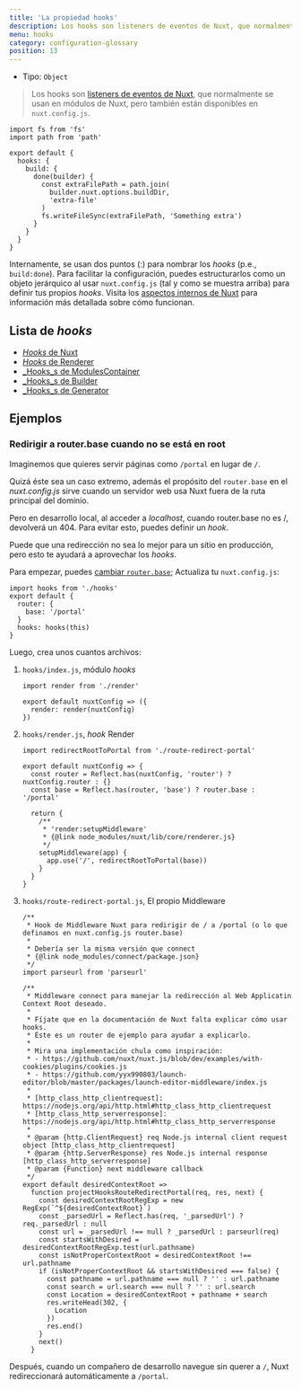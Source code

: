 ```yaml
---
title: 'La propiedad hooks'
description: Los hooks son listeners de eventos de Nuxt, que normalmente se usan en módulos de Nuxt, pero también están disponibles en `nuxt.config.js`.
menu: hooks
category: configuration-glossary
position: 13
---
```


- Tipo: `Object`

> Los hooks son [listeners de eventos de Nuxt](/docs/2.x/internals-glossary/internals), que normalmente se usan en módulos de Nuxt, pero también están disponibles en `nuxt.config.js`.

```js{}[nuxt.config.js]
import fs from 'fs'
import path from 'path'

export default {
  hooks: {
    build: {
      done(builder) {
        const extraFilePath = path.join(
          builder.nuxt.options.buildDir,
          'extra-file'
        )
        fs.writeFileSync(extraFilePath, 'Something extra')
      }
    }
  }
}
```

Internamente, se usan dos puntos (:) para nombrar los _hooks_ (p.e., `build:done`). Para facilitar la configuración, puedes estructurarlos como un objeto jerárquico al usar `nuxt.config.js` (tal y como se muestra arriba) para definir tus propios _hooks_. Visita los [aspectos internos de Nuxt](/docs/2.x/x/internals-glossary/internals) para información más detallada sobre cómo funcionan.

## Lista de _hooks_

- [_Hooks_ de Nuxt](/docs/2.x/x/internals-glossary/internals-renderer#hooks)
- [_Hooks_ de Renderer](/docs/2.x/x/internals-glossary/internals-renderer#hooks)
- [\_Hooks_s de ModulesContainer](/docs/2.x/x/internals-glossary/internals-module-container#hooks)
- [\_Hooks_s de Builder](/docs/2.x/x/internals-glossary/internals-builder#hooks)
- [\_Hooks_s de Generator](/docs/2.x/x/internals-glossary/internals-generator#hooks)

## Ejemplos

### Redirigir a router.base cuando no se está en root

Imaginemos que quieres servir páginas como `/portal` en lugar de `/`.

Quizá éste sea un caso extremo, además el propósito del `router.base` en el _nuxt.config.js_ sirve cuando un servidor web usa Nuxt fuera de la ruta principal del dominio.

Pero en desarrollo local, al acceder a _localhost_, cuando router.base no es /, devolverá un 404. Para evitar esto, puedes definir un _hook_.

Puede que una redirección no sea lo mejor para un sitio en producción, pero esto te ayudará a aprovechar los _hooks_.

Para empezar, puedes [cambiar `router.base`](/docs/2.x/x/configuration-glossary/configuration-router#base); Actualiza tu `nuxt.config.js`:

```js{}[nuxt.config.js]
import hooks from './hooks'
export default {
  router: {
    base: '/portal'
  }
  hooks: hooks(this)
}
```

Luego, crea unos cuantos archivos:

1. `hooks/index.js`, módulo _hooks_

   ```js{}[hooks/index.js]
   import render from './render'

   export default nuxtConfig => ({
     render: render(nuxtConfig)
   })
   ```

1. `hooks/render.js`, _hook_ Render

   ```js{}[hooks/render.js]
   import redirectRootToPortal from './route-redirect-portal'

   export default nuxtConfig => {
     const router = Reflect.has(nuxtConfig, 'router') ? nuxtConfig.router : {}
     const base = Reflect.has(router, 'base') ? router.base : '/portal'

     return {
       /**
        * 'render:setupMiddleware'
        * {@link node_modules/nuxt/lib/core/renderer.js}
        */
       setupMiddleware(app) {
         app.use('/', redirectRootToPortal(base))
       }
     }
   }
   ```

1. `hooks/route-redirect-portal.js`, El propio Middleware

   ```js{}[hooks/route-redirect-portal.js]
   /**
    * Hook de Middleware Nuxt para redirigir de / a /portal (o lo que definamos en nuxt.config.js router.base)
    *
    * Debería ser la misma versión que connect
    * {@link node_modules/connect/package.json}
    */
   import parseurl from 'parseurl'

   /**
    * Middleware connect para manejar la redirección al Web Applicatin Context Root deseado.
    *
    * Fíjate que en la documentación de Nuxt falta explicar cómo usar hooks.
    * Éste es un router de ejemplo para ayudar a explicarlo.
    *
    * Mira una implementación chula como inspiración:
    * - https://github.com/nuxt/nuxt.js/blob/dev/examples/with-cookies/plugins/cookies.js
    * - https://github.com/yyx990803/launch-editor/blob/master/packages/launch-editor-middleware/index.js
    *
    * [http_class_http_clientrequest]: https://nodejs.org/api/http.html#http_class_http_clientrequest
    * [http_class_http_serverresponse]: https://nodejs.org/api/http.html#http_class_http_serverresponse
    *
    * @param {http.ClientRequest} req Node.js internal client request object [http_class_http_clientrequest]
    * @param {http.ServerResponse} res Node.js internal response [http_class_http_serverresponse]
    * @param {Function} next middleware callback
    */
   export default desiredContextRoot =>
     function projectHooksRouteRedirectPortal(req, res, next) {
       const desiredContextRootRegExp = new RegExp(`^${desiredContextRoot}`)
       const _parsedUrl = Reflect.has(req, '_parsedUrl') ? req._parsedUrl : null
       const url = _parsedUrl !== null ? _parsedUrl : parseurl(req)
       const startsWithDesired = desiredContextRootRegExp.test(url.pathname)
       const isNotProperContextRoot = desiredContextRoot !== url.pathname
       if (isNotProperContextRoot && startsWithDesired === false) {
         const pathname = url.pathname === null ? '' : url.pathname
         const search = url.search === null ? '' : url.search
         const Location = desiredContextRoot + pathname + search
         res.writeHead(302, {
           Location
         })
         res.end()
       }
       next()
     }
   ```

Después, cuando un compañero de desarrollo navegue sin querer a `/`, Nuxt redireccionará automáticamente a `/portal`.
